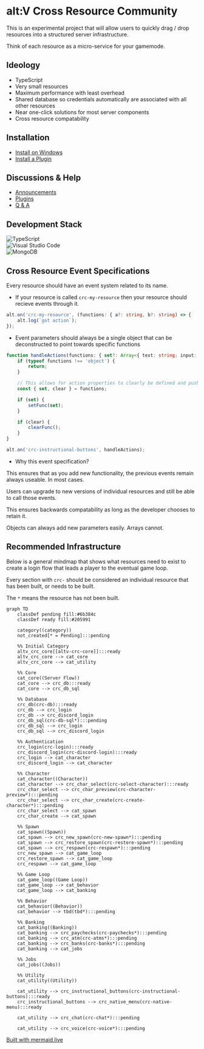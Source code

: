 # alt:V Cross Resource Community

This is an experimental project that will allow users to quickly drag / drop resources into a structured server infrastructure.

Think of each resource as a micro-service for your gamemode.

## Ideology

- TypeScript
- Very small resources
- Maximum performance with least overhead
- Shared database so credentials automatically are associated with all other resources
- Near one-click solutions for most server components
- Cross resource compatability

## Installation

- [Install on Windows](https://github.com/orgs/altv-crc/discussions/1)
- [Install a Plugin](https://github.com/orgs/altv-crc/discussions/2)

## Discussions & Help

- [Announcements](https://github.com/orgs/altv-crc/discussions/categories/announcements)
- [Plugins](https://github.com/orgs/altv-crc/discussions/categories/plugins)
- [Q & A](https://github.com/orgs/altv-crc/discussions/categories/q-a)

## Development Stack

![TypeScript](https://img.shields.io/badge/typescript-%23007ACC.svg?style=for-the-badge&logo=typescript&logoColor=white)
<br />
![Visual Studio Code](https://img.shields.io/badge/Visual%20Studio%20Code-0078d7.svg?style=for-the-badge&logo=visual-studio-code&logoColor=white)
<br />
![MongoDB](https://img.shields.io/badge/MongoDB-%234ea94b.svg?style=for-the-badge&logo=mongodb&logoColor=white)

## Cross Resource Event Specifications

Every resource should have an event system related to its name.

* If your resource is called `crc-my-resource` then your resource should recieve events through it.

```ts
alt.on('crc-my-resource', (functions: { a?: string, b?: string) => {
    alt.log(`got action`);
});
```

* Event parameters should always be a single object that can be deconstructed to point towards specific functions

```ts
function handleActions(functions: { set?: Array<{ text: string; input: string }>; clear?: boolean }) {
    if (typeof functions !== 'object') {
        return;
    }

    // This allows for action properties to clearly be defined and pushed to the right functions
    const { set, clear } = functions;

    if (set) {
        setFunc(set);
    }

    if (clear) {
        clearFunc();
    }
}

alt.on('crc-instructional-buttons', handleActions);
```

* Why this event specification?
  
This ensures that as you add new functionality, the previous events remain always useable. In most cases.

Users can upgrade to new versions of individual resources and still be able to call those events.

This ensures backwards compatability as long as the developer chooses to retain it.

Objects can always add new parameters easily. Arrays cannot.

## Recommended Infrastructure

Below is a general mindmap that shows what resources need to exist to create a login flow that leads a player to the eventual game loop.

Every section with `crc-` should be considered an individual resource that has been built, or needs to be built.

The `*` means the resource has not been built.

```mermaid
graph TD
    classDef pending fill:#6b384c
    classDef ready fill:#205991

    category((category))
    not_created[* = Pending]:::pending

    %% Initial Category
    altv_crc_core[[altv-crc-core]]:::ready
    altv_crc_core --> cat_core
    altv_crc_core --> cat_utility

    %% Core
    cat_core((Server Flow))
    cat_core --> crc_db:::ready
    cat_core --> crc_db_sql

    %% Database
    crc_db(crc-db):::ready
    crc_db --> crc_login
    crc_db --> crc_discord_login
    crc_db_sql(crc-db-sql*):::pending
    crc_db_sql --> crc_login
    crc_db_sql --> crc_discord_login

    %% Authentication
    crc_login(crc-login):::ready
    crc_discord_login(crc-discord-login):::ready
    crc_login --> cat_character
    crc_discord_login --> cat_character

    %% Character
    cat_character((Character))
    cat_character --> crc_char_select(crc-select-character):::ready
    crc_char_select --> crc_char_preview(crc-character-preview*):::pending
    crc_char_select --> crc_char_create(crc-create-character*):::pending
    crc_char_select --> cat_spawn
    crc_char_create --> cat_spawn

    %% Spawn
    cat_spawn((Spawn))
    cat_spawn --> crc_new_spawn(crc-new-spawn*):::pending
    cat_spawn --> crc_restore_spawn(crc-restore-spawn*):::pending
    cat_spawn --> crc_respawn(crc-respawn*):::pending
    crc_new_spawn --> cat_game_loop
    crc_restore_spawn --> cat_game_loop
    crc_respawn --> cat_game_loop

    %% Game Loop
    cat_game_loop((Game Loop))
    cat_game_loop --> cat_behavior
    cat_game_loop --> cat_banking
   
    %% Behavior
    cat_behavior((Behavior))
    cat_behavior --> tbd(tbd*):::pending

    %% Banking
    cat_banking((Banking))
    cat_banking --> crc_paychecks(crc-paychecks*):::pending
    cat_banking --> crc_atm(crc-atms*):::pending
    cat_banking --> crc_banks(crc-banks*):::pending
    cat_banking --> cat_jobs

    %% Jobs
    cat_jobs((Jobs))

    %% Utility
    cat_utility((Utility))

    cat_utility --> crc_instructional_buttons(crc-instructional-buttons):::ready
    crc_instructional_buttons --> crc_native_menu(crc-native-menu):::ready

    cat_utility --> crc_chat(crc-chat*):::pending

    cat_utility --> crc_voice(crc-voice*):::pending
```

[Built with mermaid.live](https://mermaid.live/)
